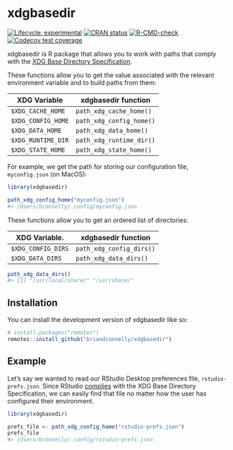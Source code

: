 
<!-- README.md is generated from README.Rmd. Please edit that file -->

# xdgbasedir

<!-- badges: start -->

[![Lifecycle:
experimental](https://img.shields.io/badge/lifecycle-experimental-orange.svg)](https://lifecycle.r-lib.org/articles/stages.html#experimental)
[![CRAN
status](https://www.r-pkg.org/badges/version/xdgbasedir)](https://CRAN.R-project.org/package=xdgbasedir)
[![R-CMD-check](https://github.com/briandconnelly/xdgbasedir/actions/workflows/R-CMD-check.yaml/badge.svg)](https://github.com/briandconnelly/xdgbasedir/actions/workflows/R-CMD-check.yaml)
[![Codecov test
coverage](https://codecov.io/gh/briandconnelly/xdgbasedir/branch/main/graph/badge.svg)](https://app.codecov.io/gh/briandconnelly/xdgbasedir?branch=main)
<!-- badges: end -->

xdgbasedir is R package that allows you to work with paths that comply
with the [XDG Base Directory
Specification](https://specifications.freedesktop.org/basedir-spec/basedir-spec-latest.html).

These functions allow you to get the value associated with the relevant
environment variable and to build paths from them:

| XDG Variable       | xdgbasedir function      |
|--------------------|--------------------------|
| `$XDG_CACHE_HOME`  | `path_xdg_cache_home()`  |
| `$XDG_CONFIG_HOME` | `path_xdg_config_home()` |
| `$XDG_DATA_HOME`   | `path_xdg_data_home()`   |
| `$XDG_RUNTIME_DIR` | `path_xdg_runtime_dir()` |
| `$XDG_STATE_HOME`  | `path_xdg_state_home()`  |

For example, we get the path for storing our configuration file,
`myconfig.json` (on MacOS):

``` r
library(xdgbasedir)

path_xdg_config_home("myconfig.json")
#> /Users/bconnelly/.config/myconfig.json
```

These functions allow you to get an ordered list of directories:

| XDG Variable.      | xdgbasedir function      |
|--------------------|--------------------------|
| `$XDG_CONFIG_DIRS` | `path_xdg_config_dirs()` |
| `$XDG_DATA_DIRS`   | `path_xdg_data_dirs()`   |

``` r
path_xdg_data_dirs()
#> [1] "/usr/local/share/" "/usr/share/"
```

## Installation

You can install the development version of xdgbasedir like so:

``` r
# install.packages("remotes")
remotes::install_github("briandconnelly/xdgbasedir")
```

## Example

Let’s say we wanted to read our RStudio Desktop preferences file,
`rstudio-prefs.json`. Since RStudio
[complies](https://docs.posit.co/ide/desktop-pro/settings/settings.html)
with the XDG Base Directory Specification, we can easily find that file
no matter how the user has configured their environment.

``` r
library(xdgbasedir)

prefs_file <- path_xdg_config_home("rstudio-prefs.json")
prefs_file
#> /Users/bconnelly/.config/rstudio-prefs.json
```
